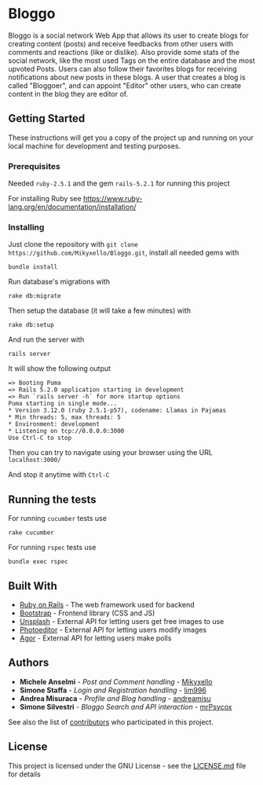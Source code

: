 # Bloggo

Bloggo is a social network Web App that allows its user to create blogs for creating content (posts) and receive feedbacks from other users with comments and reactions (like or dislike). Also provide some stats of the social network, like the most used Tags on the entire database and the most upvoted Posts. Users can also follow their favorites blogs for receiving notifications about new posts in these blogs. A user that creates a blog is called "Bloggoer", and can appoint "Editor" other users, who can create content in the blog they are editor of.

## Getting Started

These instructions will get you a copy of the project up and running on your local machine for development and testing purposes. 

### Prerequisites

Needed `ruby-2.5.1` and the gem `rails-5.2.1` for running this project

For installing Ruby see https://www.ruby-lang.org/en/documentation/installation/

### Installing

Just clone the repository with `git clone https://github.com/Mikyxello/Bloggo.git`, install all needed gems with 

```
bundle install
```
Run database's migrations with

```
rake db:migrate
```

Then setup the database (it will take a few minutes) with

```
rake db:setup
```

And run the server with

```
rails server
```

It will show the following output
```
=> Booting Puma
=> Rails 5.2.0 application starting in development 
=> Run `rails server -h` for more startup options
Puma starting in single mode...
* Version 3.12.0 (ruby 2.5.1-p57), codename: Llamas in Pajamas
* Min threads: 5, max threads: 5
* Environment: development
* Listening on tcp://0.0.0.0:3000
Use Ctrl-C to stop
```
Then you can try to navigate using your browser using the URL `localhost:3000/`

And stop it anytime with `Ctrl-C`

## Running the tests

For running `cucumber` tests use

```
rake cucumber
```

For running `rspec` tests use

```
bundle exec rspec
```

## Built With

* [Ruby on Rails](https://rubyonrails.org/) - The web framework used for backend
* [Bootstrap](https://getbootstrap.com/) - Frontend library (CSS and JS)
* [Unsplash](https://unsplash.com/) - External API for letting users get free images to use
* [Photoeditor](https://www.photoeditorsdk.com/) - External API for letting users modify images
* [Agor](https://www.open-agora.com/en/products/api) - External API for letting users make polls

## Authors

* **Michele Anselmi** - *Post and Comment handling* - [Mikyxello](https://github.com/Mikyxello)
* **Simone Staffa** - *Login and Registration handling* - [lim996](https://github.com/lim996)
* **Andrea Misuraca** - *Profile and Blog handling* - [andreamisu](https://github.com/andreamisu)
* **Simone Silvestri** - *Bloggo Search and API interaction* - [mrPsycox](https://github.com/mrPsycox)

See also the list of [contributors](https://github.com/your/project/contributors) who participated in this project.

## License

This project is licensed under the GNU License - see the [LICENSE.md](LICENSE.md) file for details
